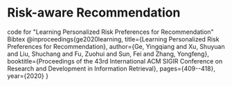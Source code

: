 # Risk-aware Recommendation
code for "Learning Personalized Risk Preferences for Recommendation"
Bibtex
@inproceedings{ge2020learning,
  title={Learning Personalized Risk Preferences for Recommendation},
  author={Ge, Yingqiang and Xu, Shuyuan and Liu, Shuchang and Fu, Zuohui and Sun, Fei and Zhang, Yongfeng},
  booktitle={Proceedings of the 43rd International ACM SIGIR Conference on Research and Development in Information Retrieval},
  pages={409--418},
  year={2020}
}
